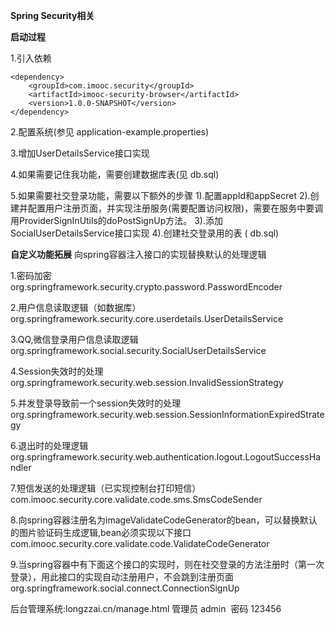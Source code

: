 **Spring Security相关**

**启动过程**

1.引入依赖
```
<dependency>
	<groupId>com.imooc.security</groupId>
	<artifactId>imooc-security-browser</artifactId>
	<version>1.0.0-SNAPSHOT</version>
</dependency>
```
2.配置系统(参见 application-example.properties)

3.增加UserDetailsService接口实现

4.如果需要记住我功能，需要创建数据库表(见 db.sql)

5.如果需要社交登录功能，需要以下额外的步骤
1).配置appId和appSecret
2).创建并配置用户注册页面，并实现注册服务(需要配置访问权限)，需要在服务中要调用ProviderSignInUtils的doPostSignUp方法。
3).添加SocialUserDetailsService接口实现
4).创建社交登录用的表 ( db.sql)

**自定义功能拓展**
向spring容器注入接口的实现替换默认的处理逻辑

1.密码加密
org.springframework.security.crypto.password.PasswordEncoder

2.用户信息读取逻辑（如数据库）
org.springframework.security.core.userdetails.UserDetailsService

3.QQ,微信登录用户信息读取逻辑
org.springframework.social.security.SocialUserDetailsService

4.Session失效时的处理
org.springframework.security.web.session.InvalidSessionStrategy

5.并发登录导致前一个session失效时的处理
org.springframework.security.web.session.SessionInformationExpiredStrategy

6.退出时的处理逻辑
org.springframework.security.web.authentication.logout.LogoutSuccessHandler

7.短信发送的处理逻辑（已实现控制台打印短信）
com.imooc.security.core.validate.code.sms.SmsCodeSender

8.向spring容器注册名为imageValidateCodeGenerator的bean，可以替换默认的图片验证码生成逻辑,bean必须实现以下接口
com.imooc.security.core.validate.code.ValidateCodeGenerator

9.当spring容器中有下面这个接口的实现时，则在社交登录的方法注册时（第一次登录），用此接口的实现自动注册用户，不会跳到注册页面
org.springframework.social.connect.ConnectionSignUp


后台管理系统:longzzai.cn/manage.html
管理员 admin  密码 123456

